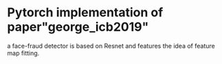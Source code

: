 # Pytorch implementation of paper"george_icb2019"
a face-fraud detector is based on Resnet and features the idea of feature map fitting.
